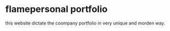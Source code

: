 # flamepersonal portfolio
 this website dictate the coompany portfolio in very unique and morden way.
